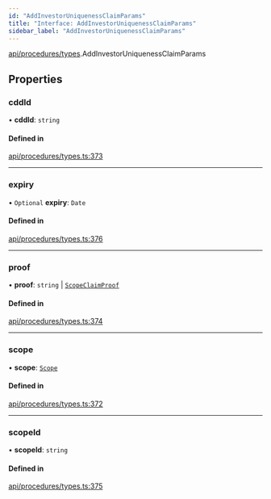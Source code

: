 ```yaml
---
id: "AddInvestorUniquenessClaimParams"
title: "Interface: AddInvestorUniquenessClaimParams"
sidebar_label: "AddInvestorUniquenessClaimParams"
---
```


[api/procedures/types](../../../../../modules/API/Procedures/Types/Types.md).AddInvestorUniquenessClaimParams

## Properties

### cddId

• **cddId**: `string`

#### Defined in

[api/procedures/types.ts:373](https://github.com/PolymeshAssociation/polymesh-sdk/blob/2d3ac2aea/src/api/procedures/types.ts#L373)

___

### expiry

• `Optional` **expiry**: `Date`

#### Defined in

[api/procedures/types.ts:376](https://github.com/PolymeshAssociation/polymesh-sdk/blob/2d3ac2aea/src/api/procedures/types.ts#L376)

___

### proof

• **proof**: `string` \| [`ScopeClaimProof`](../ScopeClaimProof/ScopeClaimProof.md)

#### Defined in

[api/procedures/types.ts:374](https://github.com/PolymeshAssociation/polymesh-sdk/blob/2d3ac2aea/src/api/procedures/types.ts#L374)

___

### scope

• **scope**: [`Scope`](../../../../Types/Scope/Scope.md)

#### Defined in

[api/procedures/types.ts:372](https://github.com/PolymeshAssociation/polymesh-sdk/blob/2d3ac2aea/src/api/procedures/types.ts#L372)

___

### scopeId

• **scopeId**: `string`

#### Defined in

[api/procedures/types.ts:375](https://github.com/PolymeshAssociation/polymesh-sdk/blob/2d3ac2aea/src/api/procedures/types.ts#L375)
